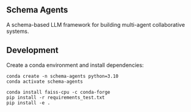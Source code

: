 ## Schema Agents

A schema-based LLM framework for building multi-agent collaborative systems.

## Development
Create a conda environment and install dependencies:
```
conda create -n schema-agents python=3.10
conda activate schema-agents
```

```
conda install faiss-cpu -c conda-forge
pip install -r requirements_test.txt
pip install -e .
```
